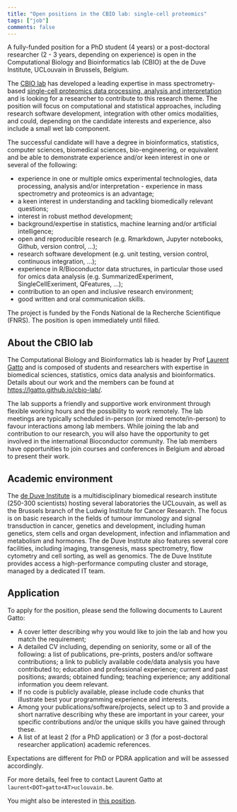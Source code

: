 ```yaml
---
title: "Open positions in the CBIO lab: single-cell proteomics"
tags: ["job"]
comments: false
---
```


A fully-funded position for a PhD student (4 years) or a post-doctoral
researcher (2 - 3 years, depending on experience) is open in the
Computational Biology and Bioinformatics lab (CBIO) at the de Duve
Institute, UCLouvain in Brussels, Belgium.

The [CBIO lab](https://lgatto.github.io/cbio-lab) has developed a
leading expertise in mass spectrometry-based [single-cell proteomics
data processing, analysis and
interpretation](https://paperpile.com/shared/h96mgS) and is looking
for a researcher to contribute to this research theme. The position
will focus on computational and statistical approaches, including
research software development, integration with other omics
modalities, and could, depending on the candidate interests and
experience, also include a small wet lab component.

The successful candidate will have a degree in bioinformatics,
statistics, computer sciences, biomedical sciences, bio-engineering,
or equivalent and be able to demonstrate experience and/or keen
interest in one or several of the following:

- experience in one or multiple omics experimental technologies, data
  processing, analysis and/or interpretation - experience in mass
  spectrometry and proteomics is an advantage;
- a keen interest in understanding and tackling biomedically relevant
  questions;
- interest in robust method development;
- background/expertise in statistics, machine learning and/or
  artificial intelligence;
- open and reproducible research (e.g. Rmarkdown, Jupyter notebooks,
  Github, version control, ...);
- research software development (e.g. unit testing, version control,
  continuous integration, ...);
- experience in R/Bioconductor data structures, in particular those
  used for omics data analysis (e.g. SummarizedExperiment,
  SingleCellExeriment, QFeatures, ...);
- contribution to an open and inclusive research environment;
- good written and oral communication skills.

The project is funded by the Fonds National de la Recherche
Scientifique (FNRS). The position is open immediately until filled.

## About the CBIO lab

The Computational Biology and Bioinformatics lab is header by Prof
[Laurent Gatto](https://lgatto.github.io/about) and is composed of
students and researchers with expertise in biomedical sciences,
statistics, omics data analysis and bioinformatics. Details about our
work and the members can be found at
https://lgatto.github.io/cbio-lab/.

The lab supports a friendly and supportive work environment through
flexible working hours and the possibility to work remotely. The lab
meetings are typically scheduled in-person (or mixed remote/in-person)
to favour interactions among lab members. While joining the lab and
contribution to our research, you will also have the opportunity to get
involved in the international Bioconductor community. The lab members
have opportunities to join courses and conferences in Belgium and
abroad to present their work.

## Academic environment

The [de Duve Institute](https://www.deduveinstitute.be/) is a
multidisciplinary biomedical research institute (250-300 scientists)
hosting several laboratories the UCLouvain, as well as the Brussels
branch of the Ludwig Institute for Cancer Research. The focus is on
basic research in the fields of tumour immunology and signal
transduction in cancer, genetics and development, including human
genetics, stem cells and organ development, infection and inflammation
and metabolism and hormones. The de Duve Institute also features
several core facilities, including imaging, transgenesis, mass
spectrometry, flow cytometry and cell sorting, as well as
genomics. The de Duve Institute provides access a high-performance
computing cluster and storage, managed by a dedicated IT team.

## Application

To apply for the position, please send the following documents to
Laurent Gatto:

- A cover letter describing why you would like to join the lab and how
  you match the requirement;
- A detailed CV including, depending on seniority, some or all of the
  following: a list of publications, pre-prints, posters and/or
  software contributions; a link to publicly available code/data
  analysis you have contributed to; education and professional
  experience; current and past positions; awards; obtained funding;
  teaching experience; any additional information you deem relevant.
- If no code is publicly available, please include code chunks that
  illustrate best your programming experience and interests.
- Among your publications/software/projects, select up to 3 and
  provide a short narrative describing why these are important in your
  career, your specific contributions and/or the unique skills you
  have gained through these.
- A list of at least 2 (for a PhD application) or 3 (for a
  post-doctoral researcher application) academic references.

Expectations are different for PhD or PDRA application and will be
assessed accordingly.

For more details, feel free to contact Laurent Gatto at
`laurent<DOT>gatto<AT>uclouvain.be`.

You might also be interested in [this
position](https://lgatto.github.io/spatprot-job-2023/).
